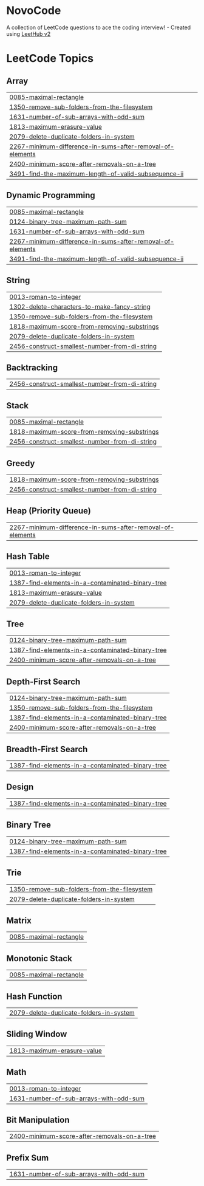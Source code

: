 # NovoCode
A collection of LeetCode questions to ace the coding interview! - Created using [LeetHub v2](https://github.com/arunbhardwaj/LeetHub-2.0)

<!---LeetCode Topics Start-->
# LeetCode Topics
## Array
|  |
| ------- |
| [0085-maximal-rectangle](https://github.com/SUBHAMDXD/NovoCode/tree/master/0085-maximal-rectangle) |
| [1350-remove-sub-folders-from-the-filesystem](https://github.com/SUBHAMDXD/NovoCode/tree/master/1350-remove-sub-folders-from-the-filesystem) |
| [1631-number-of-sub-arrays-with-odd-sum](https://github.com/SUBHAMDXD/NovoCode/tree/master/1631-number-of-sub-arrays-with-odd-sum) |
| [1813-maximum-erasure-value](https://github.com/SUBHAMDXD/NovoCode/tree/master/1813-maximum-erasure-value) |
| [2079-delete-duplicate-folders-in-system](https://github.com/SUBHAMDXD/NovoCode/tree/master/2079-delete-duplicate-folders-in-system) |
| [2267-minimum-difference-in-sums-after-removal-of-elements](https://github.com/SUBHAMDXD/NovoCode/tree/master/2267-minimum-difference-in-sums-after-removal-of-elements) |
| [2400-minimum-score-after-removals-on-a-tree](https://github.com/SUBHAMDXD/NovoCode/tree/master/2400-minimum-score-after-removals-on-a-tree) |
| [3491-find-the-maximum-length-of-valid-subsequence-ii](https://github.com/SUBHAMDXD/NovoCode/tree/master/3491-find-the-maximum-length-of-valid-subsequence-ii) |
## Dynamic Programming
|  |
| ------- |
| [0085-maximal-rectangle](https://github.com/SUBHAMDXD/NovoCode/tree/master/0085-maximal-rectangle) |
| [0124-binary-tree-maximum-path-sum](https://github.com/SUBHAMDXD/NovoCode/tree/master/0124-binary-tree-maximum-path-sum) |
| [1631-number-of-sub-arrays-with-odd-sum](https://github.com/SUBHAMDXD/NovoCode/tree/master/1631-number-of-sub-arrays-with-odd-sum) |
| [2267-minimum-difference-in-sums-after-removal-of-elements](https://github.com/SUBHAMDXD/NovoCode/tree/master/2267-minimum-difference-in-sums-after-removal-of-elements) |
| [3491-find-the-maximum-length-of-valid-subsequence-ii](https://github.com/SUBHAMDXD/NovoCode/tree/master/3491-find-the-maximum-length-of-valid-subsequence-ii) |
## String
|  |
| ------- |
| [0013-roman-to-integer](https://github.com/SUBHAMDXD/NovoCode/tree/master/0013-roman-to-integer) |
| [1302-delete-characters-to-make-fancy-string](https://github.com/SUBHAMDXD/NovoCode/tree/master/1302-delete-characters-to-make-fancy-string) |
| [1350-remove-sub-folders-from-the-filesystem](https://github.com/SUBHAMDXD/NovoCode/tree/master/1350-remove-sub-folders-from-the-filesystem) |
| [1818-maximum-score-from-removing-substrings](https://github.com/SUBHAMDXD/NovoCode/tree/master/1818-maximum-score-from-removing-substrings) |
| [2079-delete-duplicate-folders-in-system](https://github.com/SUBHAMDXD/NovoCode/tree/master/2079-delete-duplicate-folders-in-system) |
| [2456-construct-smallest-number-from-di-string](https://github.com/SUBHAMDXD/NovoCode/tree/master/2456-construct-smallest-number-from-di-string) |
## Backtracking
|  |
| ------- |
| [2456-construct-smallest-number-from-di-string](https://github.com/SUBHAMDXD/NovoCode/tree/master/2456-construct-smallest-number-from-di-string) |
## Stack
|  |
| ------- |
| [0085-maximal-rectangle](https://github.com/SUBHAMDXD/NovoCode/tree/master/0085-maximal-rectangle) |
| [1818-maximum-score-from-removing-substrings](https://github.com/SUBHAMDXD/NovoCode/tree/master/1818-maximum-score-from-removing-substrings) |
| [2456-construct-smallest-number-from-di-string](https://github.com/SUBHAMDXD/NovoCode/tree/master/2456-construct-smallest-number-from-di-string) |
## Greedy
|  |
| ------- |
| [1818-maximum-score-from-removing-substrings](https://github.com/SUBHAMDXD/NovoCode/tree/master/1818-maximum-score-from-removing-substrings) |
| [2456-construct-smallest-number-from-di-string](https://github.com/SUBHAMDXD/NovoCode/tree/master/2456-construct-smallest-number-from-di-string) |
## Heap (Priority Queue)
|  |
| ------- |
| [2267-minimum-difference-in-sums-after-removal-of-elements](https://github.com/SUBHAMDXD/NovoCode/tree/master/2267-minimum-difference-in-sums-after-removal-of-elements) |
## Hash Table
|  |
| ------- |
| [0013-roman-to-integer](https://github.com/SUBHAMDXD/NovoCode/tree/master/0013-roman-to-integer) |
| [1387-find-elements-in-a-contaminated-binary-tree](https://github.com/SUBHAMDXD/NovoCode/tree/master/1387-find-elements-in-a-contaminated-binary-tree) |
| [1813-maximum-erasure-value](https://github.com/SUBHAMDXD/NovoCode/tree/master/1813-maximum-erasure-value) |
| [2079-delete-duplicate-folders-in-system](https://github.com/SUBHAMDXD/NovoCode/tree/master/2079-delete-duplicate-folders-in-system) |
## Tree
|  |
| ------- |
| [0124-binary-tree-maximum-path-sum](https://github.com/SUBHAMDXD/NovoCode/tree/master/0124-binary-tree-maximum-path-sum) |
| [1387-find-elements-in-a-contaminated-binary-tree](https://github.com/SUBHAMDXD/NovoCode/tree/master/1387-find-elements-in-a-contaminated-binary-tree) |
| [2400-minimum-score-after-removals-on-a-tree](https://github.com/SUBHAMDXD/NovoCode/tree/master/2400-minimum-score-after-removals-on-a-tree) |
## Depth-First Search
|  |
| ------- |
| [0124-binary-tree-maximum-path-sum](https://github.com/SUBHAMDXD/NovoCode/tree/master/0124-binary-tree-maximum-path-sum) |
| [1350-remove-sub-folders-from-the-filesystem](https://github.com/SUBHAMDXD/NovoCode/tree/master/1350-remove-sub-folders-from-the-filesystem) |
| [1387-find-elements-in-a-contaminated-binary-tree](https://github.com/SUBHAMDXD/NovoCode/tree/master/1387-find-elements-in-a-contaminated-binary-tree) |
| [2400-minimum-score-after-removals-on-a-tree](https://github.com/SUBHAMDXD/NovoCode/tree/master/2400-minimum-score-after-removals-on-a-tree) |
## Breadth-First Search
|  |
| ------- |
| [1387-find-elements-in-a-contaminated-binary-tree](https://github.com/SUBHAMDXD/NovoCode/tree/master/1387-find-elements-in-a-contaminated-binary-tree) |
## Design
|  |
| ------- |
| [1387-find-elements-in-a-contaminated-binary-tree](https://github.com/SUBHAMDXD/NovoCode/tree/master/1387-find-elements-in-a-contaminated-binary-tree) |
## Binary Tree
|  |
| ------- |
| [0124-binary-tree-maximum-path-sum](https://github.com/SUBHAMDXD/NovoCode/tree/master/0124-binary-tree-maximum-path-sum) |
| [1387-find-elements-in-a-contaminated-binary-tree](https://github.com/SUBHAMDXD/NovoCode/tree/master/1387-find-elements-in-a-contaminated-binary-tree) |
## Trie
|  |
| ------- |
| [1350-remove-sub-folders-from-the-filesystem](https://github.com/SUBHAMDXD/NovoCode/tree/master/1350-remove-sub-folders-from-the-filesystem) |
| [2079-delete-duplicate-folders-in-system](https://github.com/SUBHAMDXD/NovoCode/tree/master/2079-delete-duplicate-folders-in-system) |
## Matrix
|  |
| ------- |
| [0085-maximal-rectangle](https://github.com/SUBHAMDXD/NovoCode/tree/master/0085-maximal-rectangle) |
## Monotonic Stack
|  |
| ------- |
| [0085-maximal-rectangle](https://github.com/SUBHAMDXD/NovoCode/tree/master/0085-maximal-rectangle) |
## Hash Function
|  |
| ------- |
| [2079-delete-duplicate-folders-in-system](https://github.com/SUBHAMDXD/NovoCode/tree/master/2079-delete-duplicate-folders-in-system) |
## Sliding Window
|  |
| ------- |
| [1813-maximum-erasure-value](https://github.com/SUBHAMDXD/NovoCode/tree/master/1813-maximum-erasure-value) |
## Math
|  |
| ------- |
| [0013-roman-to-integer](https://github.com/SUBHAMDXD/NovoCode/tree/master/0013-roman-to-integer) |
| [1631-number-of-sub-arrays-with-odd-sum](https://github.com/SUBHAMDXD/NovoCode/tree/master/1631-number-of-sub-arrays-with-odd-sum) |
## Bit Manipulation
|  |
| ------- |
| [2400-minimum-score-after-removals-on-a-tree](https://github.com/SUBHAMDXD/NovoCode/tree/master/2400-minimum-score-after-removals-on-a-tree) |
## Prefix Sum
|  |
| ------- |
| [1631-number-of-sub-arrays-with-odd-sum](https://github.com/SUBHAMDXD/NovoCode/tree/master/1631-number-of-sub-arrays-with-odd-sum) |
<!---LeetCode Topics End-->